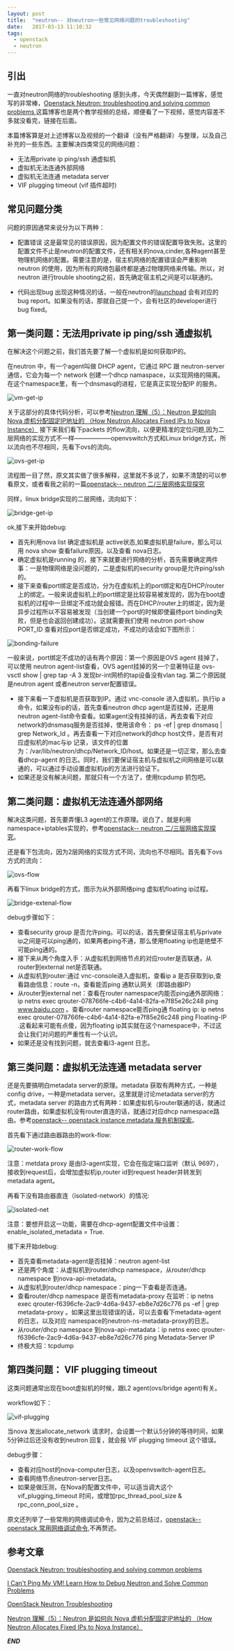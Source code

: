 ```yaml
---
layout: post
title:  "neutron-- 对neutron一些常见网络问题的troubleshooting"
date:   2017-03-13 11:10:32
tags: 
  - openstack
  - neutron
---
```




## 引出

一直对neutron网络的troubleshooting 感到头疼，今天偶然翻到一篇博客，感觉写的非常棒，[Openstack Neutron: troubleshooting and solving common problems](http://abregman.com/2016/01/06/openstack-neutron-troubleshooting-and-solving-common-problems/),这篇博客也是两个教学视频的总结，顺便看了一下视频，感觉内容差不多就没看完，链接在后面。

本篇博客算是对上述博客以及视频的一个翻译（没有严格翻译）与整理，以及自己补充的一些东西。主要解决四类常见的网络问题：
- 无法用private ip  ping/ssh 通虚拟机
- 虚拟机无法连通外部网络
- 虚拟机无法连通 metadata server
- VIF plugging timeout (vif 插件超时)


## 常见问题分类

问题的原因通常来说分为以下两种：

- 配置错误
这是最常见的错误原因，因为配置文件的错误配置导致失败。这里的配置文件不止是neutron的配置文件，还有相关的nova,cinder,各种agent甚至物理机网络的配置。需要注意的是，宿主机网络的配置错误会严重影响neutron 的使用，因为所有的网络包最终都是通过物理网络来传输。所以，对neutron 进行trouble shooting之前，首先确定宿主机之间是可以联通的。

- 代码出现bug
出现这种情况的话，一般在neutron的[launchpad](https://bugs.launchpad.net/neutron/) 会有对应的bug report。如果没有的话，那就自己提一个，会有社区的developer进行 bug fixed。


## 第一类问题：无法用private  ip  ping/ssh 通虚拟机

在解决这个问题之前，我们首先要了解一个虚拟机是如何获取IP的。

在neutron 中，有一个agent叫做 DHCP agent，它通过 RPC 跟 neutron-server 通信，它会为每一个 network 创建一个dhcp namaspace，以实现网络的隔离。在这个namespace里，有一个dnsmasq的进程，它是真正实现分配IP 的服务。

![vm-get-ip](http://oeptotikb.bkt.clouddn.com/2017-03-13-vm_get_ip.png)

关于这部分的具体代码分析，可以参考[Neutron 理解（5）：Neutron 是如何向 Nova 虚机分配固定IP地址的 （How Neutron Allocates Fixed IPs to Nova Instance）](http://www.cnblogs.com/sammyliu/p/4419195.html)
接下来我们看下packets 的flow流向，以便更精准的定位问题,因为二层网络的实现方式不一样——————openvswitch方式和Linux bridge方式，所以流向也不尽相同，先看下ovs的流向。

![ovs-get-ip](http://oeptotikb.bkt.clouddn.com/2017-03-13-openvswitch_flow.png)

流程图一目了然，原文其实做了很多解释，这里就不多说了，如果不清楚的可以参看原文，或者看我之前的一篇[openstack-- neutron 二/三层网络实现探究](https://zhangchenchen.github.io/2017/02/12/neutron-layer2-3-realization-discovry/)

同样，linux bridge实现的二层网络，流向如下：

![bridge-get-ip](http://oeptotikb.bkt.clouddn.com/2017-03-13-linux_bridge_flow.png)

ok,接下来开始debug:

- 首先利用nova list 确定虚拟机是 active状态,如果虚拟机是failure，那么可以用 nova show 查看failure原因，以及查看 nova日志。
- 确定虚拟机是running 的，接下来就要进行网络的分析，首先需要确定两件事：一是物理网络是没问题的，二是虚拟机的security group是允许ping/ssh的。
- 接下来查看port绑定是否成功，分为在虚拟机上的port绑定和在DHCP/router上的绑定。一般来说虚拟机上的port绑定是比较容易被发现的，因为在boot虚拟机的过程中一旦绑定不成功就会报错。而在DHCP/router上的绑定，因为是异步过程所以不容易被发现（当创建一个port的时候即使最终port binding失败，但是也会返回创建成功）。这就需要我们使用 neutron port-show  PORT_ID 查看对应port是否绑定成功，不成功的话会如下图所示：

![bonding-failure](http://oeptotikb.bkt.clouddn.com/2017-03-13-binding_failure.png)

   一般来说，port绑定不成功的话有两个原因：第一个原因是OVS agent 挂掉了，可以使用 neutron agent-list查看，OVS agent挂掉的另一个显著特征是 ovs-vsctl show | grep tap -A 3 发现br-int网桥的tap设备没有vlan tag. 第二个原因就是neutron agent 或者neutron server配置错误。

- 接下来看一下虚拟机是否获取到IP。通过 vnc-console 进入虚拟机，执行ip a 命令，如果没有ip的话，首先查看neutron dhcp agent是否挂掉，还是用neutron agent-list命令查看。如果agent没有挂掉的话，再去查看下对应network的dnsmasq服务是否挂掉，使用该命令： ps -ef | grep dnsmasq | grep Network_Id 。再去查看一下对应network的dhcp host文件，是否有对应虚拟机的mac与ip 记录，该文件的位置为：/var/lib/neutron/dhcp/Network_ID/host。如果还是一切正常，那么去查看dhcp-agent 的日志。同时，我们要保证宿主机与虚拟机之间网络是可以联通的，可以通过手动设置虚拟机ip的方法进行验证下。
- 如果还是没有解决问题，那就只有一个方法了，使用tcpdump 抓包吧。



## 第二类问题：虚拟机无法连通外部网络

解决这类问题，首先要弄懂L3 agent的工作原理。说白了，就是利用namespace+iptables实现的，参考[openstack-- neutron 二/三层网络实现探究](https://zhangchenchen.github.io/2017/02/12/neutron-layer2-3-realization-discovry/)。

还是看下包流向，因为2层网络的实现方式不同，流向也不尽相同。首先看下ovs方式的流向：

![ovs-flow](http://oeptotikb.bkt.clouddn.com/2017-03-13-l3_external_flow.png)

再看下linux bridge的方式，图示为从外部网络ping 虚拟机floating ip过程。

![bridge-extenal-flow](http://oeptotikb.bkt.clouddn.com/2017-03-13-l3_external_linux_bridge_flow.png)

debug步骤如下：

- 查看security group 是否允许ping。可以的话，首先要保证宿主机与private ip之间是可以ping通的，如果两者ping不通，那么使用floating ip也是绝壁不可能ping通的。
- 接下来从两个角度入手：从虚拟机到网络节点的对应router是否联通，从router到external net是否联通。
- 从虚拟机到router:通过 vnc-console进入虚拟机，查看ip a 是否获取到ip,查看路由信息：route -n，查看能否ping 通默认网关（即路由器IP）
- 从router到external net：查看在router namespace内能否ping通外部网络：ip netns exec qrouter-078766fe-c4b6-4a14-82fa-e7f85e26c248 ping www.baidu.com   。查看router namespace能否ping通 floating ip: ip netns exec qrouter-078766fe-c4b6-4a14-82fa-e7f85e26c248 ping Floating-IP .这看起来可能有点傻，因为floating ip其实就在这个namespace中，不过这会让我们对问题的严重性有一个认识。
- 如果还是没有找到问题，就去查看l3-agent 日志。



## 第三类问题：虚拟机无法连通 metadata server

还是先要搞明白metadata server的原理。metadata 获取有两种方式，一种是config drive，一种是metadata server。这里就是讨论metadata server的方式，metadata server 的路由方式有两种：如果虚拟机与router联通的话，就通过router路由，如果虚拟机没有router直连的话，就通过对应dhcp namespace路由。参考[openstack-- openstack instance metadata 服务机制探索](https://zhangchenchen.github.io/2017/02/17/openstack-instance-metadata-discovery/)。

首先看下通过路由器路由的work-flow:

![router-work-flow](http://oeptotikb.bkt.clouddn.com/2017-03-13-routed_networks_metadata.png)

注意：metdata proxy 是由l3-agent实现，它会在指定端口监听（默认 9697），接收到request后，会增加虚拟机ip,router id到request header并转发到metadata agent。

再看下没有路由器直连（isolated-network）的情况:

![isolated-net](http://oeptotikb.bkt.clouddn.com/2017-03-13isolated_network_metadata.png)

注意：要想开启这一功能，需要在dhcp-agent配置文件中设置：   
enable_isolated_metadata = True.

接下来开始debug:

- 首先查看metadata-agent是否挂掉：neutron agent-list
- 还是两个角度：从虚拟机到router/dhcp namespace，从router/dhcp namespace 到nova-api-metadata。
- 从虚拟机到router/dhcp namespace：ping一下查看是否连通。
- 查看router/dhcp namespace 是否有metadata-proxy 在监听：ip netns exec qrouter-f6396cfe-2ac9-4d6a-9437-eb8e7d26c776 ps -ef | grep metadata-proxy 。如果这里出现错误的话，可以去查看下metadata-agent 的日志，以及对应 namespace的neutron-ns-metadata-proxy的日志。
- 从router/dhcp namespace 到nova-api-metadata：ip netns exec qrouter-f6396cfe-2ac9-4d6a-9437-eb8e7d26c776 ping Metadata-Server IP
- 终极大招：tcpdump



## 第四类问题： VIF plugging timeout

这类问题通常出现在boot虚拟机的时候，跟L2 agent(ovs/bridge agent)有关。

workflow如下：

![vif-plugging](http://oeptotikb.bkt.clouddn.com/2017-03-13vif_plugging.png)

当nova 发出allocate_network 请求时，会设置一个默认5分钟的等待时间，如果5分钟过后还没有收到neutron 回复，就会报 VIF plugging timeout 这个错误。

debug步骤：

- 查看对应host的nova-computer日志，以及openvswitch-agent日志。
- 查看网络节点neutron-server日志。
- 如果是做压测，在Nova的配置文件中，可以适当调大这个vif_plugging_timeout 时间，或增加rpc_thread_pool_size & rpc_conn_pool_size 。




原文还列举了一些常用的网络调试命令，因为之前总结过，[openstack--openstack 常用网络调试命令](https://zhangchenchen.github.io/2017/02/10/openstack-common-net-command/),不再赘述。





## 参考文章


[Openstack Neutron: troubleshooting and solving common problems](http://abregman.com/2016/01/06/openstack-neutron-troubleshooting-and-solving-common-problems/)

[I Can't Ping My VM! Learn How to Debug Neutron and Solve Common Problems](https://www.youtube.com/watch?v=aNA8Pvewu2M)

[ OpenStack Neutron Troubleshooting ](https://www.youtube.com/watch?v=O9pghlsNG9E)

[Neutron 理解（5）：Neutron 是如何向 Nova 虚机分配固定IP地址的 （How Neutron Allocates Fixed IPs to Nova Instance）](http://www.cnblogs.com/sammyliu/p/4419195.html)

***END***
